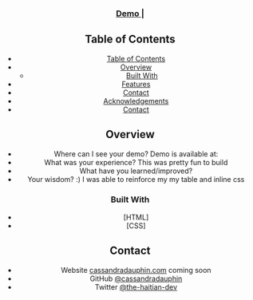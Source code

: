 <div align="center">
  <h3>
    <a href="https://github.com/cassandradauphin">
    <a href="#">
      Demo
    </a>
    <span> | </span>


## Table of Contents

- [Table of Contents](#table-of-contents)
- [Overview](#overview)
  - [Built With](#built-with)
- [Features](#features)
- [Contact](#contact)
- [Acknowledgements](#acknowledgements)
- [Contact](#contact)

<!-- OVERVIEW -->

## Overview

- Where can I see your demo?
  Demo is available at: 
- What was your experience?
  This was pretty fun to build 
- What have you learned/improved?
- Your wisdom? :)
  I was able to reinforce my my table and inline css
  
### Built With

- [HTML]
- [CSS]


## Contact
- Website [cassandradauphin.com](https://cassandradauphin.com) coming soon
- GitHub [@cassandradauphin](https://github.com/cassandradauphin)
- Twitter [@the-haitian-dev](https://twitter.com/the-haitian-dev)

